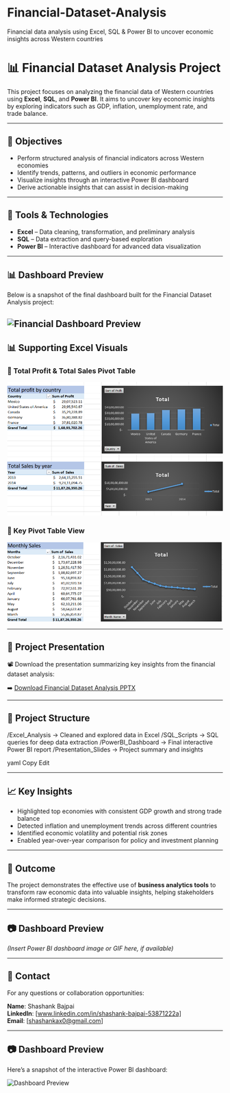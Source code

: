 # Financial-Dataset-Analysis
Financial data analysis using Excel, SQL &amp; Power BI to uncover economic insights across Western countries
# 📊 Financial Dataset Analysis Project

This project focuses on analyzing the financial data of Western countries using **Excel**, **SQL**, and **Power BI**. It aims to uncover key economic insights by exploring indicators such as GDP, inflation, unemployment rate, and trade balance.

---

## 🚀 Objectives

- Perform structured analysis of financial indicators across Western economies
- Identify trends, patterns, and outliers in economic performance
- Visualize insights through an interactive Power BI dashboard
- Derive actionable insights that can assist in decision-making

---

## 🧰 Tools & Technologies

- **Excel** – Data cleaning, transformation, and preliminary analysis  
- **SQL** – Data extraction and query-based exploration  
- **Power BI** – Interactive dashboard for advanced data visualization
  
---

## 📊 Dashboard Preview

Below is a snapshot of the final dashboard built for the Financial Dataset Analysis project:

![Financial Dashboard Preview](dashboard_preview.png)
---

## 📊 Supporting Excel Visuals

### 📍 Total Profit & Total Sales Pivot Table
![Profit & Sales Pivot](Totalprofit&totalsales_pivot.png)

### 📍 Key Pivot Table View
![Pivot Table](pivot_table.png)

---

## 📂 Project Presentation

📽️ Download the presentation summarizing key insights from the financial dataset analysis:

➡️ [Download Financial Dataset Analysis PPTX](Financial_Dataset_Analysis_presentation.pptx)


---

## 📂 Project Structure
/Excel_Analysis → Cleaned and explored data in Excel
/SQL_Scripts → SQL queries for deep data extraction
/PowerBI_Dashboard → Final interactive Power BI report
/Presentation_Slides → Project summary and insights

yaml
Copy
Edit

---

## 📈 Key Insights

- Highlighted top economies with consistent GDP growth and strong trade balance
- Detected inflation and unemployment trends across different countries
- Identified economic volatility and potential risk zones
- Enabled year-over-year comparison for policy and investment planning

---

## 📌 Outcome

The project demonstrates the effective use of **business analytics tools** to transform raw economic data into valuable insights, helping stakeholders make informed strategic decisions.

---

## 📷 Dashboard Preview

*(Insert Power BI dashboard image or GIF here, if available)*

---

## 📎 Contact

For any questions or collaboration opportunities:

**Name**: Shashank Bajpai  
**LinkedIn**: [www.linkedin.com/in/shashank-bajpai-53871222a]  
**Email**: [shashankax0@gmail.com]

---
## 📷 Dashboard Preview

Here’s a snapshot of the interactive Power BI dashboard:

![Dashboard Preview](dashboard_preview.png)

